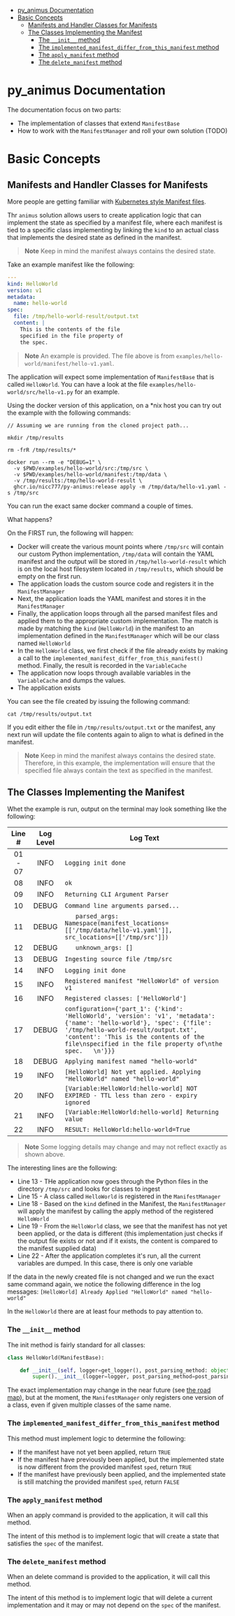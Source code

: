 
- [py\_animus Documentation](#py_animus-documentation)
- [Basic Concepts](#basic-concepts)
  - [Manifests and Handler Classes for Manifests](#manifests-and-handler-classes-for-manifests)
  - [The Classes Implementing the Manifest](#the-classes-implementing-the-manifest)
    - [The `__init__` method](#the-__init__-method)
    - [The `implemented_manifest_differ_from_this_manifest` method](#the-implemented_manifest_differ_from_this_manifest-method)
    - [The `apply_manifest` method](#the-apply_manifest-method)
    - [The `delete_manifest` method](#the-delete_manifest-method)

# py_animus Documentation

The documentation focus on two parts:

* The implementation of classes that extend `ManifestBase`
* How to work with the `ManifestManager` and roll your own solution (TODO)

# Basic Concepts

## Manifests and Handler Classes for Manifests

More people are getting familiar with [Kubernetes style Manifest files](https://kubernetes.io/docs/reference/glossary/?all=true#term-manifest).

Thr `animus` solution allows users to create application logic that can implement the state as specified by a manifest file, where each manifest is tied to a specific class implementing by linking the `kind` to an actual class that implements the desired state as defined in the manifest.

> **Note**
> Keep in mind the manifest always contains the desired state. 

Take an example manifest like the following:

```yaml
---
kind: HelloWorld
version: v1
metadata:
  name: hello-world
spec:
  file: /tmp/hello-world-result/output.txt
  content: |
    This is the contents of the file
    specified in the file property of
    the spec.   
```

> **Note**
> An example is provided. The file above is from `examples/hello-world/manifest/hello-v1.yaml`.

The application will expect some implementation of `ManifestBase` that is called `HelloWorld`. You can have a look at the file `examples/hello-world/src/hello-v1.py` for an example.

Using the docker version of this application, on a *nix host you can try out the example with the following commands:

```shell
// Assuming we are running from the cloned project path...

mkdir /tmp/results

rm -frR /tmp/results/*

docker run --rm -e "DEBUG=1" \
  -v $PWD/examples/hello-world/src:/tmp/src \
  -v $PWD/examples/hello-world/manifest:/tmp/data \
  -v /tmp/results:/tmp/hello-world-result \
  ghcr.io/nicc777/py-animus:release apply -m /tmp/data/hello-v1.yaml -s /tmp/src
```

You can run the exact same docker command a couple of times.

What happens?

On the FIRST run, the following will happen:

* Docker will create the various mount points where `/tmp/src` will contain our custom Python implementation, `/tmp/data` will contain the YAML manifest and the output will be stored in `/tmp/hello-world-result` which is on the local host filesystem located in `/tmp/results`, which should be empty on the first run.
* The application loads the custom source code and registers it in the `ManifestManager`
* Next, the application loads the YAML manifest and stores it in the `ManifestManager`
* Finally, the application loops through all the parsed manifest files and applied them to the appropriate custom implementation. The match is made by matching the `kind` (`HelloWorld`) in the manifest to an implementation defined in the `ManifestManager` which will be our class named `HelloWorld`
* In the `HelloWorld` class, we first check if the file already exists by making a call to the `implemented_manifest_differ_from_this_manifest()` method. Finally, the result is recorded in the `VariableCache`
* The application now loops through available variables in the `VariableCache` and dumps the values.
* The application exists

You can see the file created by issuing the following command:

```shell
cat /tmp/results/output.txt
```

If you edit either the file in `/tmp/results/output.txt` or the manifest, any next run will update the file contents again to align to what is defined in the manifest. 

> **Note**
> Keep in mind the manifest always contains the desired state. Therefore, in this example, the implementation will ensure that the specified file always contain the text as specified in the manifest.

## The Classes Implementing the Manifest

Whet the example is run, output on the terminal may look something like the following:

| Line #  | Log Level | Log Text                                                                                                                                                                                                                                                            |
|:-------:|:---------:|---------------------------------------------------------------------------------------------------------------------------------------------------------------------------------------------------------------------------------------------------------------------|
| 01 - 07 | INFO      | `Logging init done`                                                                                                                                                                                                                                                 |
| 08      | INFO      | `ok`                                                                                                                                                                                                                                                                |
| 09      | INFO      | `Returning CLI Argument Parser`                                                                                                                                                                                                                                     |
| 10      | DEBUG     | `Command line arguments parsed...`                                                                                                                                                                                                                                  |
| 11      | DEBUG     | `   parsed_args: Namespace(manifest_locations=[['/tmp/data/hello-v1.yaml']], src_locations=[['/tmp/src']])`                                                                                                                                                         |
| 12      | DEBUG     | `   unknown_args: []`                                                                                                                                                                                                                                               |
| 13      | DEBUG     | `Ingesting source file /tmp/src`                                                                                                                                                                                                                                    |
| 14      | INFO      | `Logging init done`                                                                                                                                                                                                                                                 |
| 15      | INFO      | `Registered manifest "HelloWorld" of version v1`                                                                                                                                                                                                                    |
| 16      | INFO      | `Registered classes: ['HelloWorld']`                                                                                                                                                                                                                                |
| 17      | DEBUG     | `configuration={'part_1': {'kind': 'HelloWorld', 'version': 'v1', 'metadata': {'name': 'hello-world'}, 'spec': {'file': '/tmp/hello-world-result/output.txt', 'content': 'This is the contents of the file\nspecified in the file property of\nthe spec.   \n'}}}`  |
| 18      | DEBUG     | `Applying manifest named "hello-world"`                                                                                                                                                                                                                             |
| 19      | INFO      | `[HelloWorld] Not yet applied. Applying "HelloWorld" named "hello-world"`                                                                                                                                                                                           |
| 20      | INFO      | `[Variable:HelloWorld:hello-world] NOT EXPIRED - TTL less than zero - expiry ignored`                                                                                                                                                                               |
| 21      | INFO      | `[Variable:HelloWorld:hello-world] Returning value`                                                                                                                                                                                                                 |
| 22      | INFO      | `RESULT: HelloWorld:hello-world=True`                                                                                                                                                                                                                               |

> **Note**
> Some logging details may change and may not reflect exactly as shown above. 

The interesting lines are the following:

* Line 13 - THe application now goes through the Python files in the directory `/tmp/src` and looks for classes to ingest
* Line 15 - A class called `HelloWorld` is registered in the `ManifestManager`
* Line 18 - Based on the `kind` defined in the Manifest, the `ManifestManager` will apply the manifest by calling the apply method of the registered `HelloWorld`
* Line 19 - From the `HelloWorld` class, we see that the manifest has not yet been applied, or the data is different (this implementation just checks if the output file exists or not and if it exists, the content is compared to the manifest supplied data)
* Line 22 - After the application completes it's run, all the current variables are dumped. In this case, there is only one variable

If the data in the newly created file is not changed and we run the exact same command again, we notice the following difference in the log messages: `[HelloWorld] Already Applied "HelloWorld" named "hello-world"` 

In the `HelloWorld` there are at least four methods to pay attention to.

### The `__init__` method

The init method is fairly standard for all classes:

```python
class HelloWorld(ManifestBase):

    def __init__(self, logger=get_logger(), post_parsing_method: object=None, version: str='v1', supported_versions: tuple=('v1',)):
        super().__init__(logger=logger, post_parsing_method=post_parsing_method, version=version, supported_versions=supported_versions)
```

The exact implementation may change in the near future (see [the road map](../TODO.md)), but at the moment, the `ManifestManager` only registers one version of a class, even if given multiple classes of the same name.

### The `implemented_manifest_differ_from_this_manifest` method

This method must implement logic to determine the following:

* If the manifest have not yet been applied, return `TRUE`
* If the manifest have previously been applied, but the implemented state is now different from the provided manifest `sped`, return `TRUE`
* If the manifest have previously been applied, and the implemented state is still matching the provided manifest `sped`, return `FALSE`

### The `apply_manifest` method

When an apply command is provided to the application, it will call this method.

The intent of this method is to implement logic that will create a state that satisfies the `spec` of the manifest.

### The `delete_manifest` method

When an delete command is provided to the application, it will call this method.

The intent of this method is to implement logic that will delete a current implementation and it may or may not depend on the `spec` of the manifest.
